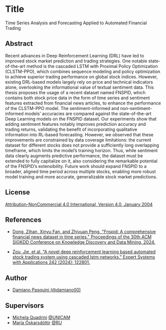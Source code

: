 # Title
Time Series Analysis and Forecasting Applied to Automated Financial Trading

## Abstract

Recent advances in Deep Reinforcement Learning (DRL) have led to improved stock market prediction and trading strategies. One notable state-of-the-art method is the cascaded LSTM with Proximal Policy Optimization (CLSTM-PPO), which combines sequence modeling and policy optimization to achieve superior trading performance on global stock indices. However, existing DRL-based models largely rely on price and technical indicators alone, overlooking the informational value of textual sentiment data. This thesis proposes the usage of a recent dataset named FNSPID, which contains both stock price data in the form of time series and sentiment features extracted from financial news articles, to enhance the performance of the CLSTM-PPO model. The sentiment-informed and non-sentiment-informed models’ accuracies are compared against the state-of-the-art Deep Learning models on the FNSPID dataset. Our experiments show that adding sentiment features notably improves prediction accuracy and trading returns, validating the benefit of incorporating qualitative information into RL-based forecasting. However, we observed that these improvements are constrained by data coverage limitations: the current dataset for different stocks does not provide a sufficiently long overlapping timeframe, which limits the model’s training horizon. Thus, while sentiment data clearly augments predictive performance, the dataset must be extended to fully capitalize on it, also considering the remarkable potential of the FNSPID’s extensibility. Future work should expand FNSPID to a broader, aligned time period across multiple stocks, enabling more robust model training and more accurate, generalizable stock market predictions.

## License

[Attribution-NonCommercial 4.0 International, Version 4.0, January 2004](https://creativecommons.org/licenses/by-nc/4.0/)


## References

 - [Dong, Zihan, Xinyu Fan, and Zhiyuan Peng. "Fnspid: A comprehensive financial news dataset in time series." Proceedings of the 30th ACM SIGKDD Conference on Knowledge Discovery and Data Mining. 2024.](https://dl.acm.org/doi/abs/10.1145/3637528.3671629)

 - [Zou, Jie, et al. "A novel deep reinforcement learning based automated stock trading system using cascaded lstm networks." Expert Systems with Applications 242 (2024): 122801.](https://www.sciencedirect.com/science/article/pii/S0957417423033031)
## Author

- [Damiano Pasquini (@damiano00)](https://www.github.com/damiano00)

## Supervisors

- [Michela Quadrini](https://scholar.google.com/citations?user=7iGg5wQAAAAJ&hl=en&oi=ao) [@UNICAM](https://www.unicam.it/en/home)
- [María Óskarsdóttir](https://scholar.google.com/citations?user=-R5x1_QAAAAJ&hl=en&oi=ao) [@RU](https://www.ru.is/en)
